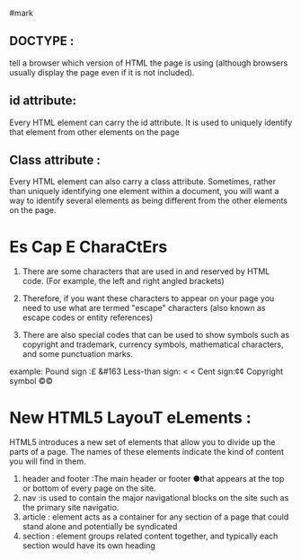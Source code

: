 #mark
## DOCTYPE :
tell a browser which version of HTML the page is using (although browsers usually display the page even if it is not included).
## id attribute:
Every HTML element can carry the id attribute. It is used to uniquely identify that element from other elements on the page
## Class attribute :
Every HTML element can also carry a class attribute. Sometimes, rather than uniquely identifying one element within a document, you will want a way to identify several elements as being different from the other elements on the page. 
# Es Cap E CharaCtErs
1. There are some characters that are used in and reserved by HTML code. (For example, the left and right angled brackets)
2. Therefore, if you want these characters to appear on your page you need to use what are termed "escape" characters (also known as escape codes or entity references)

3. There are also special codes that can be used to show symbols such as copyright and trademark, currency symbols, mathematical characters, and some punctuation marks.

example:
Pound sign :&pound; &#163
Less-than sign: &lt;   &#60;
Cent sign:&cent;&#162;
Copyright symbol &copy;&#169;
# New HTML5 LayouT eLements :
HTML5 introduces a new set of elements that allow you to divide up the parts of a page. The names of these elements indicate the kind of content you will find in them. 
1. header and footer :The main header or footer ●that appears at the top or bottom of every page on the site.
2. nav :is used to contain the major navigational blocks on the site such as the primary site navigatio.
3. article : element acts as a container for any section of a page that could stand alone and potentially be syndicated
4. section : element groups related content together, and typically each section would have its own heading

